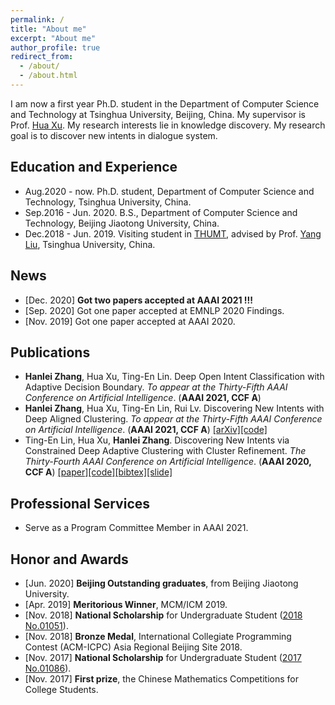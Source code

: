 ```yaml
---
permalink: /
title: "About me"
excerpt: "About me"
author_profile: true
redirect_from: 
  - /about/
  - /about.html
---
```


I am now a first year Ph.D. student in the Department of Computer Science and Technology at Tsinghua University, Beijing, China. My supervisor is Prof. [Hua Xu](http://www.csai.tsinghua.edu.cn/iar/members/xuhua.htm). My research interests lie in knowledge discovery. My research goal is to discover new intents in dialogue system.

## Education and Experience
* Aug.2020 - now. Ph.D. student, Department of Computer Science and Technology, Tsinghua University, China.
* Sep.2016 - Jun. 2020. B.S., Department of Computer Science and Technology, Beijing Jiaotong University, China.
* Dec.2018 - Jun. 2019. Visiting student in [THUMT](https://github.com/THUNLP-MT), advised by Prof. [Yang Liu](http://nlp.csai.tsinghua.edu.cn/~ly/), Tsinghua University, China.

## News
* [Dec. 2020] **Got two papers accepted at AAAI 2021 !!!**
* [Sep. 2020] Got one paper accepted at EMNLP 2020 Findings.
* [Nov. 2019] Got one paper accepted at AAAI 2020.


## Publications

* <strong>Hanlei Zhang</strong>, Hua Xu, Ting-En Lin. Deep Open Intent Classification with Adaptive Decision Boundary. <i>To appear at the Thirty-Fifth AAAI Conference on Artificial Intelligence</i>. (<strong>AAAI 2021, CCF A</strong>) 
* <strong>Hanlei Zhang</strong>, Hua Xu, Ting-En Lin, Rui Lv. Discovering New Intents with Deep Aligned Clustering. <i>To appear at the Thirty-Fifth AAAI Conference on Artificial Intelligence</i>. (<strong>AAAI 2021, CCF A</strong>)  [[arXiv]](https://arxiv.org/pdf/2012.08987.pdf)[[code]](https://github.com/HanleiZhang/DeepAligned-Clustering)
* Ting-En Lin, Hua Xu, <strong>Hanlei Zhang</strong>. Discovering New Intents via Constrained Deep Adaptive Clustering with Cluster Refinement. <i>The Thirty-Fourth AAAI Conference on Artificial Intelligence</i>. (<strong>AAAI 2020, CCF A</strong>) [[paper]](/files/AAAI20-CDAC+/CDAC+.pdf)[[code]](https://github.com/thuiar/CDAC-plus)[[bibtex]]([[bib]](/files/AAAI20-CDAC+/CDAC+.bib))[[slide]](/files/AAAI20-CDAC+/slices.pdf)

## Professional Services

* Serve as a Program Committee Member in AAAI 2021.

## Honor and Awards
* [Jun. 2020] <strong>Beijing Outstanding graduates</strong>, from Beijing Jiaotong University.
* [Apr. 2019] <strong>Meritorious Winner</strong>, MCM/ICM 2019.
* [Nov. 2018] <strong>National Scholarship</strong> for Undergraduate Student ([2018 No.01051](http://www.moe.gov.cn/srcsite/A05/s7505/201811/t20181114_354826.html)).
* [Nov. 2018] <strong>Bronze Medal</strong>, International Collegiate Programming Contest (ACM-ICPC) Asia Regional Beijing Site 2018.
* [Nov. 2017] <strong>National Scholarship</strong> for Undergraduate Student ([2017 No.01086](http://www.moe.gov.cn/srcsite/A05/s7505/201711/t20171108_318697.html)).
* [Nov. 2017] <strong>First prize</strong>, the Chinese Mathematics Competitions for College Students.
